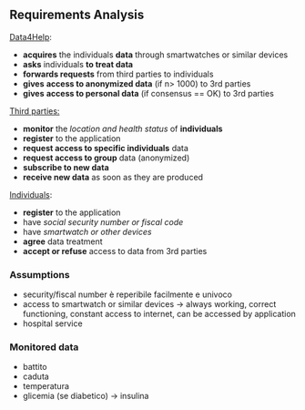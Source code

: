 ## Requirements Analysis

<u>Data4Help</u>:

* **acquires** the individuals **data** through smartwatches or similar devices
* **asks** individuals **to treat data**
* **forwards requests** from third parties to individuals
* **gives** **access to anonymized data** (if n> 1000) to 3rd parties
* **gives** **access to personal data** (if consensus == OK) to 3rd parties

<u>Third parties:</u>	

- **monitor** the *location and health status* of **individuals**
- **register** to the application
- **request access to specific individuals** data
- **request access to group** data (anonymized)
- **subscribe to new data** 
- **receive new data** as soon as they are produced

<u>Individuals</u>:

* **register** to the application
* have *social security number or fiscal code*
* have *smartwatch or other devices*
* **agree**  data treatment
* **accept or refuse** access to data from 3rd parties

### Assumptions

* security/fiscal number è reperibile facilmente e univoco
* access to smartwatch or similar devices -> always working, correct functioning, constant access to internet, can be accessed by application
* hospital service

### Monitored data

* battito
* caduta
* temperatura
* glicemia (se diabetico) -> insulina
